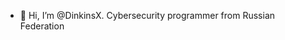 - 👋 Hi, I’m @DinkinsX. Сybersecurity programmer from Russian Federation 

<!---
DinkinsX/DinkinsX is a ✨ special ✨ repository because its `README.md` (this file) appears on your GitHub profile.
You can click the Preview link to take a look at your changes.
--->
